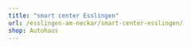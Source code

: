 ```yaml
---
title: "smart center Esslingen"
url: /esslingen-am-neckar/smart-center-esslingen/
shop: Autohaus
---
```

